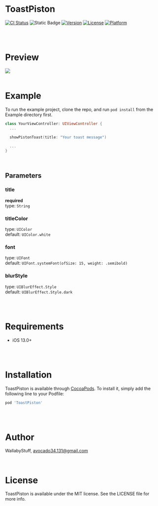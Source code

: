 # ToastPiston

[![CI Status](https://img.shields.io/travis/WallabyStuff/ToastPiston.svg?style=flat)](https://travis-ci.org/WallabyStuff/ToastPiston)
![Static Badge](https://img.shields.io/badge/spm-blue)
[![Version](https://img.shields.io/cocoapods/v/ToastPiston.svg?style=flat)](https://cocoapods.org/pods/ToastPiston)
[![License](https://img.shields.io/cocoapods/l/ToastPiston.svg?style=flat)](https://cocoapods.org/pods/ToastPiston)
[![Platform](https://img.shields.io/cocoapods/p/ToastPiston.svg?style=flat)](https://cocoapods.org/pods/ToastPiston)


<br>
<br>

# Preview
<img src="https://github.com/WallabyStuff/ToastPiston/assets/63496607/61b02b11-fb25-492b-b5d0-7ca6a3a196a8"/>

<br>
<br>

# Example

To run the example project, clone the repo, and run `pod install` from the Example directory first.

```swift
class YourViewController: UIViewController {
  ...
  
  showPistonToast(title: "Your toast message")

  ...
}
```

<br>

## Parameters
### title
**required** <br>
type: ```String``` <br>

### titleColor
type: ```UIColor``` <br>
default: ```UIColor.white```

### font
type: ```UIFont``` <br>
default: ```UIFont.systemFont(ofSize: 15, weight: .semibold)```

### blurStyle 
type: ```UIBlurEffect.Style``` <br>
default: ```UIBlurEffect.Style.dark```

<br>
<br>

# Requirements
- iOS 13.0+

<br>
<br>

# Installation

ToastPiston is available through [CocoaPods](https://cocoapods.org). To install
it, simply add the following line to your Podfile:

```ruby
pod 'ToastPiston'
```

<br>
<br>

# Author

WallabyStuff, avocado34.131@gmail.com

<br>

# License

ToastPiston is available under the MIT license. See the LICENSE file for more info.
